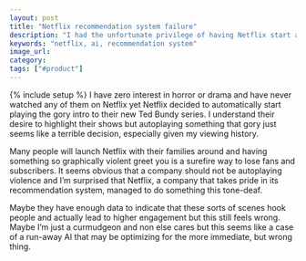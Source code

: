```yaml
---
layout: post
title: "Netflix recommendation system failure"
description: "I had the unfortunate privilege of having Netflix start autoplaying their graphic Ted Bundy series. In no world should Netflix autoplay something so graphically violent."
keywords: "netflix, ai, recommendation system"
image_url:
category:
tags: ["#product"]
---
```

{% include setup %}
I have zero interest in horror or drama and have never watched any of them on Netflix yet Netflix decided to automatically start playing the gory intro to their new Ted Bundy series. I understand their desire to highlight their shows but autoplaying something that gory just seems like a terrible decision, especially given my viewing history.

Many people will launch Netflix with their families around and having something so graphically violent greet you is a surefire way to lose fans and subscribers. It seems obvious that a company should not be autoplaying violence and I’m surprised that Netflix, a company that takes pride in its recommendation system, managed to do something this tone-deaf.

Maybe they have enough data to indicate that these sorts of scenes hook people and actually lead to higher engagement but this still feels wrong. Maybe I’m just a curmudgeon and non else cares but this seems like a case of a run-away AI that may be optimizing for the more immediate, but wrong thing.

